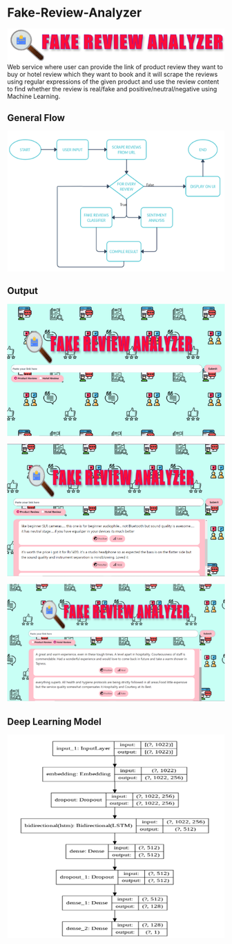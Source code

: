 # Fake-Review-Analyzer
![Logo](/static/logo.png)
<br>
Web service where user can provide the link of product review they want to buy or hotel review which they want to book and it will scrape the reviews using regular expressions of the given product and use the review content to find whether the review is real/fake and positive/neutral/negative using Machine Learning.

## General Flow
![General Flow](/static/screenshot1.png)

## Output

![Front End](/static/screenshot2.png)

![Product Review](/static/screenshot3.png)

![Hotel Review](/static/screenshot4.png)

## Deep Learning Model

![Model](/static/screenshot5.png)
